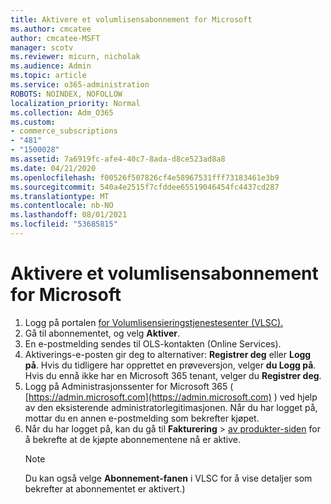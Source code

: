 ```yaml
---
title: Aktivere et volumlisensabonnement for Microsoft
ms.author: cmcatee
author: cmcatee-MSFT
manager: scotv
ms.reviewer: micurn, nicholak
ms.audience: Admin
ms.topic: article
ms.service: o365-administration
ROBOTS: NOINDEX, NOFOLLOW
localization_priority: Normal
ms.collection: Adm_O365
ms.custom:
- commerce_subscriptions
- "481"
- "1500028"
ms.assetid: 7a6919fc-afe4-40c7-8ada-d8ce523ad8a8
ms.date: 04/21/2020
ms.openlocfilehash: f00526f507826cf4e58967531fff73183461e3b9
ms.sourcegitcommit: 540a4e2515f7cfddee65519046454fc4437cd287
ms.translationtype: MT
ms.contentlocale: nb-NO
ms.lasthandoff: 08/01/2021
ms.locfileid: "53685815"
---
```

# <a name="activating-a-microsoft-volume-license-subscription"></a>Aktivere et volumlisensabonnement for Microsoft

1. Logg på portalen [for Volumlisensieringstjenestesenter (VLSC).](https://go.microsoft.com/fwlink/p/?LinkId=329762)
2. Gå til abonnementet, og velg **Aktiver**.
3. En e-postmelding sendes til OLS-kontakten (Online Services).
4. Aktiverings-e-posten gir deg to alternativer: **Registrer deg** eller **Logg på**. Hvis du tidligere har opprettet en prøveversjon, velger **du Logg på**. Hvis du ennå ikke har en Microsoft 365 tenant, velger du **Registrer deg**.
5. Logg på Administrasjonssenter for Microsoft 365 ( [https://admin.microsoft.com](https://admin.microsoft.com) ) ved hjelp av den eksisterende administratorlegitimasjonen. Når du har logget på, mottar du en annen e-postmelding som bekrefter kjøpet.
6. Når du har logget på, kan du gå til **Fakturering** \> [av produkter-siden](https://go.microsoft.com/fwlink/p/?linkid=842054) for å bekrefte at de kjøpte abonnementene nå er aktive. 
    > [!NOTE]
    > Du kan også velge **Abonnement-fanen** i VLSC for å vise detaljer som bekrefter at abonnementet er aktivert.)
